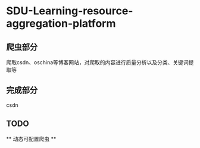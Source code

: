 # SDU-Learning-resource-aggregation-platform
## 爬虫部分
爬取csdn、oschina等博客网站，对爬取的内容进行质量分析以及分类、关键词提取等

## 完成部分
csdn

## TODO
** 动态可配置爬虫 **
